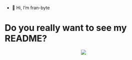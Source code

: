 - 👋 Hi, I’m fran-byte

# Do you really want to see my README?

<p align="center">
  <img src="https://github.com/fran-byte/tiempo_reaccion/blob/main/mdArchives/cerebro-de-cientifico-locogif.gif">
</p>
